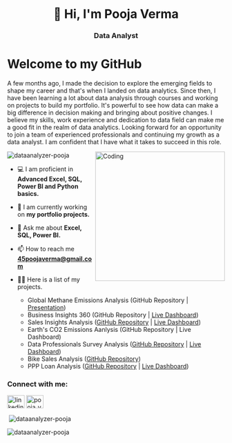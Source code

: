 
<h1 align="center">👋 Hi, I'm Pooja Verma</h1>
<h3 align="center">Data Analyst</h3>

# Welcome to my GitHub 

A few months ago, I made the decision to explore the emerging fields to shape my career and that's when I landed on data analytics. Since then, I have been learning a lot about data analysis through courses and working on projects to build my portfolio. It's powerful to see how data can make a big difference in decision making and bringing about positive changes. I believe my skills, work experience and dedication to data field can make me a good fit in the realm of data analytics. Looking forward for an opportunity to join a team of experienced professionals and continuing my growth as a data analyst. I am confident that I have what it takes to succeed in this role. 

<img align="right" alt="Coding" width="300" src="https://www.cloudyml.com/wp-content/uploads/2022/06/Analytics_amp_Data_Science.gif">

<p align="left"> <img src="https://komarev.com/ghpvc/?username=dataanalyzer-pooja&label=Profile%20views&color=0e75b6&style=flat" alt="dataanalyzer-pooja" /> </p>

- 💻 I am proficient in **Advanced Excel, SQL, Power BI and Python basics.**

- 🔭 I am currently working on **my portfolio projects.**

- 💬 Ask me about **Excel, SQL, Power BI.**

- 📫 How to reach me **45poojaverma@gmail.com**

- 👨‍💻 Here is a list of my projects. 
     - Global Methane Emissions Analysis (GitHub Repository | [Presentation](https://drive.google.com/drive/u/1/folders/1IaUE785mMRg--RPuXPMxwqW7h6Ayp_OJ))
     - Business Insights 360 (GitHub Repository | [Live Dashboard](https://www.novypro.com/project/business-insights-360-power-bi-2))
     - Sales Insights Analysis ([GitHub Repository](https://github.com/DataAnalyzer-Pooja/Sales-Insights-Case-Study) | [Live Dashboard](https://www.novypro.com/project/poojaverma-1))
     - Earth's CO2 Emissions Aanlysis (GitHub Repository | Live Dashboard)
     - Data Professionals Survey Analysis ([GitHub Repository](https://github.com/DataAnalyzer-Pooja/Data-Professionals-Survey-Case-Study) | [Live Dashboard](https://www.novypro.com/project/poojaverma))
     - Bike Sales Analysis ([GitHub Repository](https://github.com/DataAnalyzer-Pooja/Bike-Sales-Case-Study))
     - PPP Loan Analysis ([GitHub Repository](https://github.com/DataAnalyzer-Pooja/PPP-Loan-Case-Study/blob/main/README.md) | [Live Dashboard](https://public.tableau.com/app/profile/pooja1749/viz/PPPAnalysisDashboard/PPPSummary))


<h3 align="left">Connect with me:</h3>
<p align="left">
<a href="https://linkedin.com/in/linkedin.com/in/contact-analyzer-pooja-verma" target="blank"><img align="center" src="https://raw.githubusercontent.com/rahuldkjain/github-profile-readme-generator/master/src/images/icons/Social/linked-in-alt.svg" alt="linkedin.com/in/contact-analyzer-pooja-verma" height="30" width="40" /></a>
<a href="https://instagram.com/pooja_verma15" target="blank"><img align="center" src="https://raw.githubusercontent.com/rahuldkjain/github-profile-readme-generator/master/src/images/icons/Social/instagram.svg" alt="pooja_verma15" height="30" width="40" /></a>
</p>

<p>&nbsp;<img align="center" src="https://github-readme-stats.vercel.app/api?username=dataanalyzer-pooja&show_icons=true&locale=en" alt="dataanalyzer-pooja" /></p>

<p><img align="center" src="https://github-readme-streak-stats.herokuapp.com/?user=dataanalyzer-pooja&" alt="dataanalyzer-pooja" /></p>


